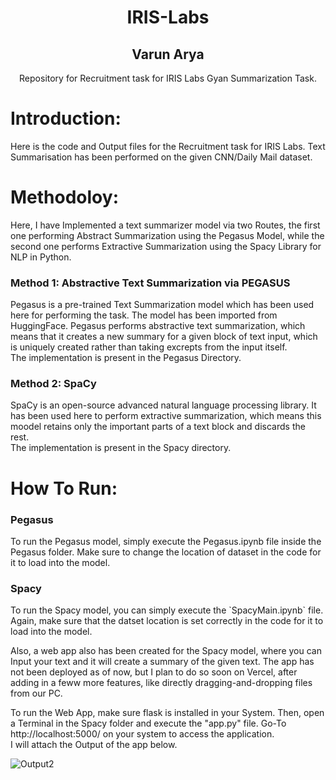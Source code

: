 <h1 align="center">IRIS-Labs</h1>
<h2 align="center">Varun Arya</h2>
<p align="center">Repository for Recruitment task for IRIS Labs Gyan Summarization Task.</p>

<h1>Introduction:</h1>
Here is the code and Output files for the Recruitment task for IRIS Labs. Text Summarisation has been performed on the given CNN/Daily Mail dataset.

<h1>Methodoloy:</h1>
Here, I have Implemented a text summarizer model via two Routes, the first one performing Abstract Summarization using the Pegasus Model, while the second one performs Extractive Summarization using the Spacy Library for NLP in Python.

<h3>Method 1: Abstractive Text Summarization via PEGASUS</h3>
Pegasus is a pre-trained Text Summarization model which has been used here for performing the task. The model has been imported from HuggingFace. Pegasus performs abstractive text summarization, which means that it creates a new summary for a given block of text input, which is uniquely created rather than taking excrepts from the input itself. <br />
The implementation is present in the Pegasus Directory.

<h3>Method 2: SpaCy</h3>
SpaCy is an open-source advanced natural language processing library. It has been used here to perform extractive summarization, which means this moodel retains only the important parts of a text block and discards the rest. <br />
The implementation is present in the Spacy directory.

<h1>How To Run:</h1>
<h3>Pegasus</h3>
To run the Pegasus model, simply execute the Pegasus.ipynb file inside the Pegasus folder. Make sure to change the location of dataset in the code for it to load into the model.

<h3>Spacy</h3>
To run the Spacy model, you can simply execute the `SpacyMain.ipynb` file. Again, make sure that the datset location is set correctly in the code for it to load into the model.<br/>

Also, a web app also has been created for the Spacy model, where you can Input your text and it will create a summary of the given text. The app has not been deployed as of now, but I plan to do so soon on Vercel, after adding in a feww more features, like directly dragging-and-dropping files from our PC.<br/>

To run the Web App, make sure flask is installed in your System. Then, open a Terminal in the Spacy folder and execute the "app.py" file.
Go-To http://localhost:5000/ on your system to access the application. <br />
I will attach the Output of the app below.

![Output2](https://user-images.githubusercontent.com/99555479/235488905-c3ffb438-0ceb-4893-abed-478cff499d40.jpg)


